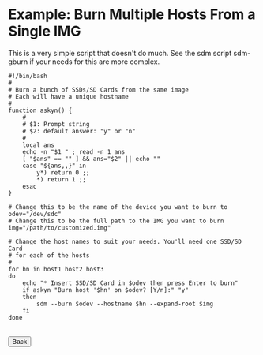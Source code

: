 # Example: Burn Multiple Hosts From a Single IMG

This is a very simple script that doesn't do much. See the sdm script sdm-gburn if your needs for this are more complex.

```
#!/bin/bash
#
# Burn a bunch of SSDs/SD Cards from the same image
# Each will have a unique hostname 
#
function askyn() {
    #
    # $1: Prompt string
    # $2: default answer: "y" or "n"
    #
    local ans
    echo -n "$1 " ; read -n 1 ans
    [ "$ans" == "" ] && ans="$2" || echo ""
    case "${ans,,}" in
        y*) return 0 ;;
        *) return 1 ;;
    esac
}

# Change this to be the name of the device you want to burn to
odev="/dev/sdc"
# Change this to be the full path to the IMG you want to burn
img="/path/to/customized.img"

# Change the host names to suit your needs. You'll need one SSD/SD Card
# for each of the hosts
#
for hn in host1 host2 host3 
do
    echo "* Insert SSD/SD Card in $odev then press Enter to burn"
    if askyn "Burn host '$hn' on $odev? [Y/n]:" "y"
    then
        sdm --burn $odev --hostname $hn --expand-root $img
    fi
done
```
<br>
<form>
<input type="button" value="Back" onclick="history.back()">
</form>
